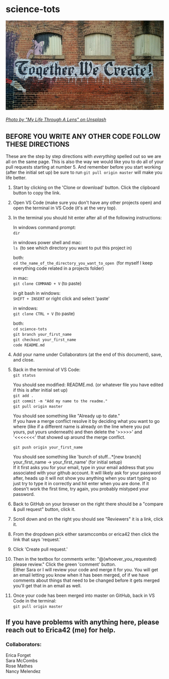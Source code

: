# science-tots

![Together We Create Photo by "My Life Through A Lens" on Unsplash](images/my-life-through-a-lens-110632-unsplash.jpg)

###### [Photo by "My Life Through A Lens" on Unsplash](https://unsplash.com/photos/bq31L0jQAjU)

## BEFORE YOU WRITE ANY OTHER CODE FOLLOW THESE DIRECTIONS

These are the step by step directions with *everything* spelled out so we are all on the same page. This is also the way we would like you to do all of your pull requests starting at number 5. And remember before you start working (after the initial set up) be sure to run ```git pull origin master``` will make you life better.

1. Start by clicking on the 'Clone or download' button. Click the clipboard button to copy the link.

2. Open VS Code (make sure you don't have any other projects open) and open the terminal in VS Code (it's at the very top).

3. In the terminal you should hit enter after all of the following instructions:

   In windows command prompt:  
   ```dir```

   in windows power shell and mac:  
   ```ls ```(to see which directory you want to put this project in)

   both:  
   ```cd the_name_of_the_directory_you_want_to_open ```(for myself I keep everything code related in a projects folder)

   in mac:  
   ```git clone COMMAND + V``` (to paste)

   in git bash in windows:  
   ```SHIFT + INSERT``` or right click and select 'paste'

   in windows:  
   ```git clone CTRL + V``` (to paste)

   both:  
   ```cd science-tots```  
   ```git branch your_first_name```  
   ```git checkout your_first_name```  
   ```code README.md```  

4. Add your name under Collaborators (at the end of this document), save, and close.

5. Back in the terminal of VS Code:  
   ```git status```

   You should see modified: README.md. (or whatever file you have edited if this is after initial set up)  
   ```git add .```  
   ```git commit -m "Add my name to the readme."```  
   ```git pull origin master```  

   You should see something like "Already up to date."  
   If you have a merge conflict resolve it by deciding what you want to go where (like if a different name is already on the line where you put yours, put yours underneath) and then delete the '>>>>>'  and '<<<<<<<' that showed up around the merge conflict.

   ```git push origin your_first_name```

   You should see something like 'bunch of stuff...*[new branch] your_first_name -> your_first_name' (for initial setup)  
   If it first asks you for your email, type in your email address that you associated with your github account. It will likely ask for your password after, heads up it will not show you anything when you start typing so just try to type it in correctly and hit enter when you are done. If it doesn't work the first time, try again, you probably mistyped your password.

6. Back to GitHub on your browser on the right there should be a "compare & pull request" button, click it.

7. Scroll down and on the right you should see "Reviewers" it is a link, click it.

8. From the dropdown pick either saramccombs or erica42 then click the link that says 'request.'

9. Click 'Create pull request.'

10. Then in the textbox for comments write: "@(whoever_you_requested) please review." Click the green 'comment' button.  
   Either Sara or I will review your code and merge it for you. You will get an email letting you know when it has been merged, of if we have comments about things that need to be changed before it gets merged you'll get that in an email as well.

11. Once your code has been merged into master on GitHub, back in VS Code in the terminal:  
   ```git pull origin master```


## If you have problems with anything here, please reach out to Erica42 (me) for help.


### Collaborators:
   Erica Forget  
   Sara McCombs  
   Rose Mathes  
   Nancy Melendez
